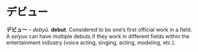 # デビュー

**デビュー** – *debyū*. **debut**. Considered to be one’s first official work in a field. A *seiyuu* can have multiple debuts if they work in different fields within the entertainment industry (voice acting, singing, acting, modeling, etc.).
